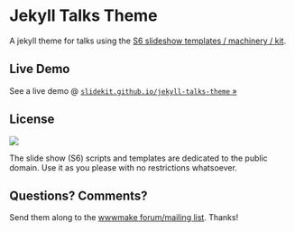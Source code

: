 # Jekyll Talks Theme

A jekyll theme for talks using the
[S6 slideshow templates / machinery / kit](http://slidekit.github.io).



## Live Demo

See a live demo @ [`slidekit.github.io/jekyll-talks-theme` »](http://slidekit.github.io/jekyll-talks-theme)




## License

![](https://publicdomainworks.github.io/buttons/zero88x31.png)

The slide show (S6) scripts and templates are dedicated
to the public domain. Use it as you please with no restrictions whatsoever.

## Questions? Comments?

Send them along to
the [wwwmake forum/mailing list](http://groups.google.com/group/wwwmake).
Thanks!
